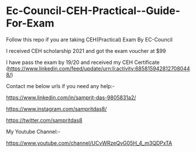 # Ec-Council-CEH-Practical--Guide-For-Exam
Follow this repo if you are taking CEH(Practical) Exam By EC-Council

I received CEH scholarship 2021 and got the exam voucher at $99 

I have pass the exam by 19/20 and received my CEH Certificate (https://www.linkedin.com/feed/update/urn:li:activity:6858159428127080448/) 

Contact me below urls if you need any help:-

https://www.linkedin.com/in/samprit-das-9805831a2/

https://www.instagram.com/sampritdas8/

https://twitter.com/sampritdas8

My Youtube Channel:-

https://www.youtube.com/channel/UCvWRzeQvG05H_4_m3QDPxTA

